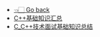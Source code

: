 - [👈🏻 Go back](language/README.md)
- [C++基础知识汇总](language/c++/C++基础知识汇总.md)
- [C_C++技术面试基础知识总结](language/c++/C_C++技术面试基础知识总结.md)
